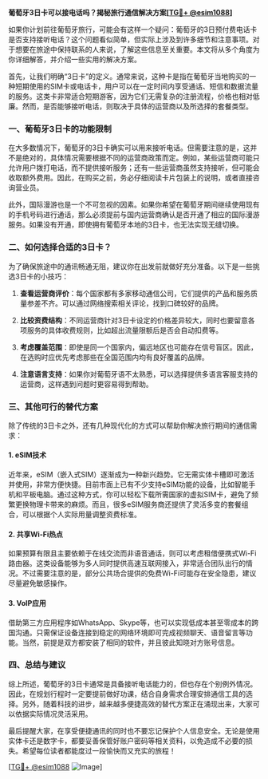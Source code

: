**葡萄牙3日卡可以接电话吗？揭秘旅行通信解决方案[[TG💪+ @esim1088](https://t.me/s/esim1088)]**

如果你计划前往葡萄牙旅行，可能会有这样一个疑问：葡萄牙的3日预付费电话卡是否支持接听电话？这个问题看似简单，但实际上涉及到许多细节和注意事项。对于想要在旅途中保持联系的人来说，了解这些信息至关重要。本文将从多个角度为你详细解答，并介绍一些实用的解决方案。

首先，让我们明确“3日卡”的定义。通常来说，这种卡是指在葡萄牙当地购买的一种短期使用的SIM卡或电话卡，用户可以在一定时间内享受通话、短信和数据流量的服务。这类卡非常适合短期游客，因为它们无需复杂的注册流程，价格也相对低廉。然而，是否能够接听电话，则取决于具体的运营商以及所选择的套餐类型。

### 一、葡萄牙3日卡的功能限制

在大多数情况下，葡萄牙的3日卡确实可以用来接听电话。但需要注意的是，这并不是绝对的，具体情况需要根据不同的运营商政策而定。例如，某些运营商可能只允许用户拨打电话，而不提供接听服务；还有一些运营商虽然支持接听，但可能会收取额外费用。因此，在购买之前，务必仔细阅读卡片包装上的说明，或者直接咨询营业员。

此外，国际漫游也是一个不可忽视的因素。如果你希望在葡萄牙期间继续使用现有的手机号码进行通话，那么必须提前与国内运营商确认是否开通了相应的国际漫游服务。如果没有开通，即使拥有葡萄牙本地的3日卡，也无法实现无缝切换。

### 二、如何选择合适的3日卡？

为了确保旅途中的通讯畅通无阻，建议你在出发前就做好充分准备。以下是一些挑选3日卡的小技巧：

1. **查看运营商评价**：每个国家都有多家移动通信公司，它们提供的产品和服务质量参差不齐。可以通过网络搜索相关评论，找到口碑较好的品牌。
   
2. **比较资费结构**：不同运营商针对3日卡设定的价格差异较大，同时也要留意各项服务的具体收费规则，比如超出流量限额后是否会自动扣费等。

3. **考虑覆盖范围**：即使是同一个国家内，偏远地区也可能存在信号盲区。因此，在选购时应优先考虑那些在全国范围内均有良好覆盖的品牌。

4. **注意语言支持**：如果你对葡萄牙语不太熟悉，可以选择提供多语言客服支持的运营商，这样遇到问题时更容易得到帮助。

### 三、其他可行的替代方案

除了传统的3日卡之外，还有几种现代化的方式可以帮助你解决旅行期间的通信需求：

#### 1. eSIM技术
近年来，eSIM（嵌入式SIM）逐渐成为一种新兴趋势。它无需实体卡槽即可激活并使用，非常方便快捷。目前市面上已有不少支持eSIM功能的设备，比如智能手机和平板电脑。通过这种方式，你可以轻松下载所需国家的虚拟SIM卡，避免了频繁更换物理卡带来的麻烦。而且，很多eSIM服务商还提供了灵活多变的套餐组合，可以根据个人实际用量调整资费标准。

#### 2. 共享Wi-Fi热点
如果预算有限且主要依赖于在线交流而非语音通话，则可以考虑租借便携式Wi-Fi路由器。这类设备能够为多人同时提供高速互联网接入，非常适合团队出行的情况。不过需要注意的是，部分公共场合提供的免费Wi-Fi可能存在安全隐患，建议尽量避免敏感操作。

#### 3. VoIP应用
借助第三方应用程序如WhatsApp、Skype等，也可以实现低成本甚至零成本的跨国沟通。只需保证设备连接到稳定的网络环境即可完成视频聊天、语音留言等功能。当然，前提是双方都安装了相同的软件，并且彼此知晓对方账号信息。

### 四、总结与建议

综上所述，葡萄牙的3日卡通常是具备接听电话能力的，但也存在个别例外情况。因此，在规划行程时一定要提前做好功课，结合自身需求合理安排通信工具的选择。另外，随着科技的进步，越来越多便捷高效的替代方案正在涌现出来，大家可以依据实际情况灵活采用。

最后提醒大家，在享受便捷通讯的同时也不要忘记保护个人信息安全。无论是使用实体卡还是数字卡，都要妥善保管好账户密码等相关资料，以免造成不必要的损失。希望每位读者都能度过一段愉快而又充实的旅程！

[[TG💪+ @esim1088](https://t.me/s/esim1088) ![Image](https://i.postimg.cc/4NQfJmqS/Snipaste-2025-05-13-00-14-12.png)]